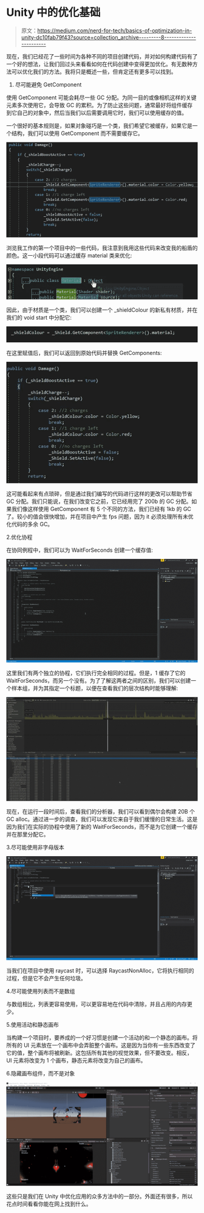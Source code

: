 # Unity 中的优化基础

> 原文：<https://medium.com/nerd-for-tech/basics-of-optimization-in-unity-dc10fab79f43?source=collection_archive---------8----------------------->

现在，我们已经花了一些时间为各种不同的项目创建代码，并对如何构建代码有了一个好的想法，让我们回过头来看看如何在代码创建中变得更加优化。有无数种方法可以优化我们的方法。我将只是概述一些，但肯定还有更多可以找到。

1.  尽可能避免 GetComponent

使用 GetComponent 可能会耗尽一些 GC 分配。为同一目的或像相机这样的关键元素多次使用它，会导致 GC 的累积。为了防止这些问题，通常最好将组件缓存到它自己的对象中，然后当我们以后需要调用它时，我们可以使用缓存的值。

一个很好的基本规则是，如果对象碰巧是一个类，我们希望它被缓存，如果它是一个结构，我们可以使用 GetComponent 而不需要缓存它。

![](img/f59a55dee6b087514cacd99fd1fd2139.png)

浏览我工作的第一个项目中的一些代码，我注意到我用这些代码来改变我的船盾的颜色。这一小段代码可以通过缓存 material 类来优化:

![](img/34f98a2d539cede3cdfa2c10d8047831.png)

因此，由于材质是一个类，我们可以创建一个 _shieldColour 的新私有材质，并在我们的 void start 中分配它:

![](img/f2167076f468c3cb71ec730ca6174ed0.png)

在这里赋值后，我们可以返回到原始代码并替换 GetComponents:

![](img/b7d467d6bf9721f095e8c9ddd3020988.png)

这可能看起来有点琐碎，但是通过我们编写的代码进行这样的更改可以帮助节省 GC 分配。我们只能说，在我们改变它之前，它已经用完了 200b 的 GC 分配。如果我们像这样使用 GetComponent 有 5 个不同的方法，我们已经有 1kb 的 GC 了。较小的值会很快增加，并在项目中产生 fps 问题，因为 it 必须处理所有未优化代码的多余 GC。

2.优化协程

在协同例程中，我们可以为 WaitForSeconds 创建一个缓存值:

![](img/469f6907346c9c2447fe28462638d833.png)

这里我们有两个独立的协程，它们执行完全相同的过程。但是，1 缓存了它的 WaitForSeconds，而另一个没有。为了了解这两者之间的区别，我们可以创建一个样本组，并为其指定一个标题，以便在查看我们的层次结构时能够理解:

![](img/0be2e2f4ba29473517177745bd638563.png)

现在，在运行一段时间后，查看我们的分析器，我们可以看到偶尔会构建 20B 个 GC alloc。通过进一步的调查，我们可以发现它来自于我们缓慢的日常生活。这是因为我们在实际的协程中使用了新的 WaitForSeconds，而不是为它创建一个缓存并在那里分配它。

3.尽可能使用非字母版本

![](img/9cde4b65f0384be4b2421a11cceacb3c.png)

当我们在项目中使用 raycast 时，可以选择 RaycastNonAlloc，它将执行相同的过程，但是它不会产生任何垃圾。

4.尽可能使用列表而不是数组

与数组相比，列表更容易使用，可以更容易地在代码中清除，并且占用的内存更少。

5.使用活动和静态画布

当构建一个项目时，要养成的一个好习惯是创建一个活动的和一个静态的画布。将所有的 UI 元素放在一个画布中会弄脏整个画布。这是因为当你有一些东西改变了它的值，整个画布将被刷新。这包括所有其他的视觉效果，但不要改变。相反，UI 元素将改变为 1 个画布，静态元素将改变为自己的画布。

6.隐藏画布组件，而不是对象

![](img/b39fb2f097dff43bc59fc21ae9fa0aa5.png)

这些只是我们在 Unity 中优化应用的众多方法中的一部分。外面还有很多，所以花点时间看看你能在网上找到什么。